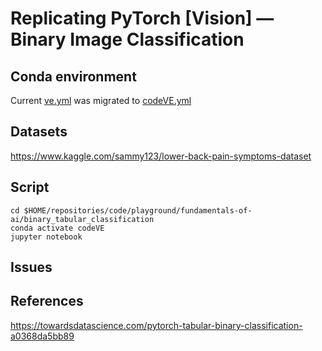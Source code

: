 # Replicating PyTorch [Vision] — Binary Image Classification

## Conda environment 
Current [ve.yml](../../conda-virtual-environment/ve.yml) was migrated to [codeVE.yml](../../../conda/create-virtual-environments/codeVE.yml)

## Datasets
https://www.kaggle.com/sammy123/lower-back-pain-symptoms-dataset 

## Script 
```
cd $HOME/repositories/code/playground/fundamentals-of-ai/binary_tabular_classification
conda activate codeVE
jupyter notebook
```

## Issues

## References
https://towardsdatascience.com/pytorch-tabular-binary-classification-a0368da5bb89  
